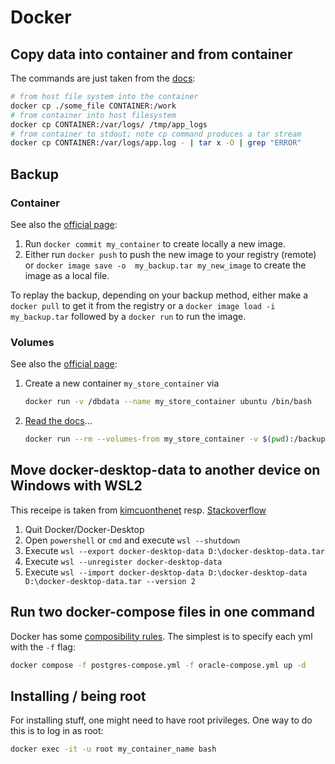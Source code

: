 # Docker

## Copy data into container and from container

The commands are just taken from the [docs](https://docs.docker.com/engine/reference/commandline/cp/):

```bash
# from host file system into the container
docker cp ./some_file CONTAINER:/work
# from container into host filesystem
docker cp CONTAINER:/var/logs/ /tmp/app_logs
# from container to stdout; note cp command produces a tar stream
docker cp CONTAINER:/var/logs/app.log - | tar x -O | grep "ERROR"
```

## Backup

### Container

See also the [official page](https://docs.docker.com/desktop/backup-and-restore/):

1. Run `docker commit my_container` to create locally a new image.
2. Either run `docker push` to push the new image to your registry (remote) or `docker image save -o  my_backup.tar my_new_image` to create the image as a local file.

To replay the backup, depending on your backup method, either make a `docker pull` to get it from the registry or a `docker image load -i my_backup.tar` followed by a `docker run` to run the image.

### Volumes

See also the [official page](https://docs.docker.com/storage/volumes/#back-up-restore-or-migrate-data-volumes/):

1. Create a new container `my_store_container` via

    ```bash
    docker run -v /dbdata --name my_store_container ubuntu /bin/bash
    ```

2. [Read the docs](https://docs.docker.com/storage/volumes/#back-up-restore-or-migrate-data-volumes/)...

    ```bash
    docker run --rm --volumes-from my_store_container -v $(pwd):/backup ubuntu tar cvf /backup/backup.tar /dbdata
    ```

## Move docker-desktop-data to another device on Windows with WSL2

This receipe is taken from [kimcuonthenet](https://dev.to/kimcuonthenet/move-docker-desktop-data-distro-out-of-system-drive-4cg2) resp. [Stackoverflow](https://stackoverflow.com/questions/40465979/change-docker-native-images-location-on-windows-10-pro)

1. Quit Docker/Docker-Desktop
2. Open `powershell` or `cmd` and execute `wsl --shutdown`
3. Execute `wsl --export docker-desktop-data D:\docker-desktop-data.tar`
4. Execute `wsl --unregister docker-desktop-data`
5. Execute `wsl --import docker-desktop-data D:\docker-desktop-data D:\docker-desktop-data.tar --version 2`

## Run two docker-compose files in one command

Docker has some [composibility rules](https://docs.docker.com/compose/extends/). The simplest is to specify each yml with the `-f` flag:

```bash
docker compose -f postgres-compose.yml -f oracle-compose.yml up -d
```

## Installing / being root

For installing stuff, one might need to have root privileges. One way to do this is to log in as root:

```bash
docker exec -it -u root my_container_name bash
```
